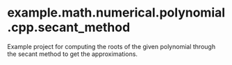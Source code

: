 # example.math.numerical.polynomial.cpp.secant_method
Example project for computing the roots of the given polynomial through the secant method to get the approximations.

